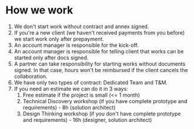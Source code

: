 # How we work

1. We don't start work without contract and annex signed. 
2. If you're a new client \(we haven't received payments from you before\) we start work only after prepayment.
3. An account manager is responsible for the kick-off. 
4. An account manager is responsible for telling client that works can be started only after docs signed. 
5. A partner can take responsibility for starting works without documents signed. In that case, hours won't be reimbursed if the client cancels the collaboration.
6. We have only two types of contract: Dedicated Team and T&M. 
7. If you need an estimate we can do it in 3 ways:
   1. Free estimate if the project is small \(&lt;= 1 month\)
   2. Technical Discovery workshop \(if you have complete prototype and requirements\) - 8h \(solution architect\)
   3. Design Thinking workshop \(if you don't have complete prototype and requirements\) - 16h \(designer, solution architect\)

